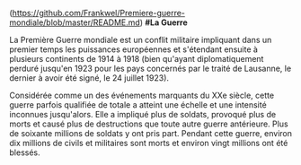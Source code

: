 (https://github.com/Frankwel/Premiere-guerre-mondiale/blob/master/README.md)
**#La Guerre**

La Première Guerre mondiale est un conflit militaire impliquant dans un premier temps les puissances européennes et s'étendant ensuite à plusieurs continents de 1914 à 1918 (bien qu'ayant diplomatiquement perduré jusqu'en 1923 pour les pays concernés par le traité de Lausanne, le dernier à avoir été signé, le 24 juillet 1923).

Considérée comme un des événements marquants du XXe siècle, cette guerre parfois qualifiée de totale a atteint une échelle et une intensité inconnues jusqu'alors. Elle a impliqué plus de soldats, provoqué plus de morts et causé plus de destructions que toute autre guerre antérieure. Plus de soixante millions de soldats y ont pris part. Pendant cette guerre, environ dix millions de civils et militaires sont morts et environ vingt millions ont été blessés.
